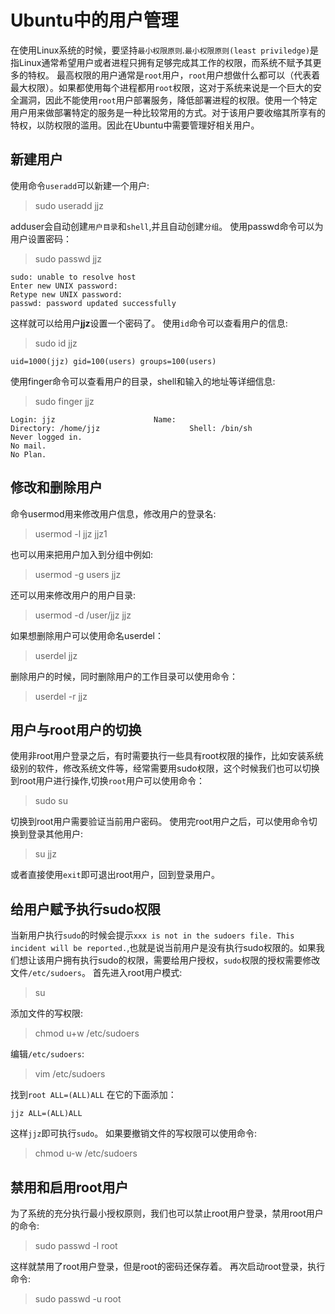 # Ubuntu中的用户管理
在使用Linux系统的时候，要坚持`最小权限原则`.`最小权限原则(least priviledge)`是指Linux通常希望用户或者进程只拥有足够完成其工作的权限，而系统不赋予其更多的特权。
最高权限的用户通常是`root`用户，`root`用户想做什么都可以（代表着最大权限）。如果都使用每个进程都用`root`权限，这对于系统来说是一个巨大的安全漏洞，因此不能使用`root`用户部署服务，降低部署进程的权限。使用一个特定用户用来做部署特定的服务是一种比较常用的方式。对于该用户要收缩其所享有的特权，以防权限的滥用。因此在Ubuntu中需要管理好相关用户。
## 新建用户
使用命令`useradd`可以新建一个用户:
>sudo useradd jjz

adduser会自动创建`用户目录`和`shell`,并且自动创建`分组`。
使用passwd命令可以为用户设置密码：
>sudo passwd jjz

	sudo: unable to resolve host
	Enter new UNIX password:
	Retype new UNIX password:
	passwd: password updated successfully
	
这样就可以给用户**jjz**设置一个密码了。
使用`id`命令可以查看用户的信息:
>sudo id jjz

	uid=1000(jjz) gid=100(users) groups=100(users)

使用finger命令可以查看用户的目录，shell和输入的地址等详细信息:
>sudo finger jjz

	Login: jjz            			Name:
	Directory: /home/jjz                	Shell: /bin/sh
	Never logged in.
	No mail.
	No Plan.
## 修改和删除用户
命令usermod用来修改用户信息，修改用户的登录名:
>usermod -l jjz jjz1

也可以用来把用户加入到分组中例如:
>usermod -g users jjz

还可以用来修改用户的用户目录:
>usermod -d /user/jjz jjz

如果想删除用户可以使用命名userdel：
>userdel jjz

删除用户的时候，同时删除用户的工作目录可以使用命令：
>userdel -r jjz

## 用户与root用户的切换
使用非root用户登录之后，有时需要执行一些具有root权限的操作，比如安装系统级别的软件，修改系统文件等，经常需要用sudo权限，这个时候我们也可以切换到root用户进行操作,切换`root`用户可以使用命令：
>sudo su

切换到root用户需要验证当前用户密码。
使用完root用户之后，可以使用命令切换到登录其他用户:
>su jjz

或者直接使用`exit`即可退出root用户，回到登录用户。
## 给用户赋予执行sudo权限
当新用户执行`sudo`的时候会提示`xxx is not in the sudoers file. This incident will be reported.`,也就是说当前用户是没有执行sudo权限的。如果我们想让该用户拥有执行sudo的权限，需要给用户授权，`sudo`权限的授权需要修改文件`/etc/sudoers`。
首先进入root用户模式:
>su

添加文件的写权限:

>chmod u+w /etc/sudoers

编辑`/etc/sudoers`:
>vim /etc/sudoers

找到`root ALL=(ALL)ALL`
在它的下面添加：
	
	jjz ALL=(ALL)ALL

这样`jjz`即可执行`sudo`。
如果要撤销文件的写权限可以使用命令:
>chmod u-w /etc/sudoers


## 禁用和启用root用户
为了系统的充分执行最小授权原则，我们也可以禁止root用户登录，禁用root用户的命令:
>sudo passwd -l root

这样就禁用了root用户登录，但是root的密码还保存着。
再次启动root登录，执行命令:
>sudo passwd -u root


